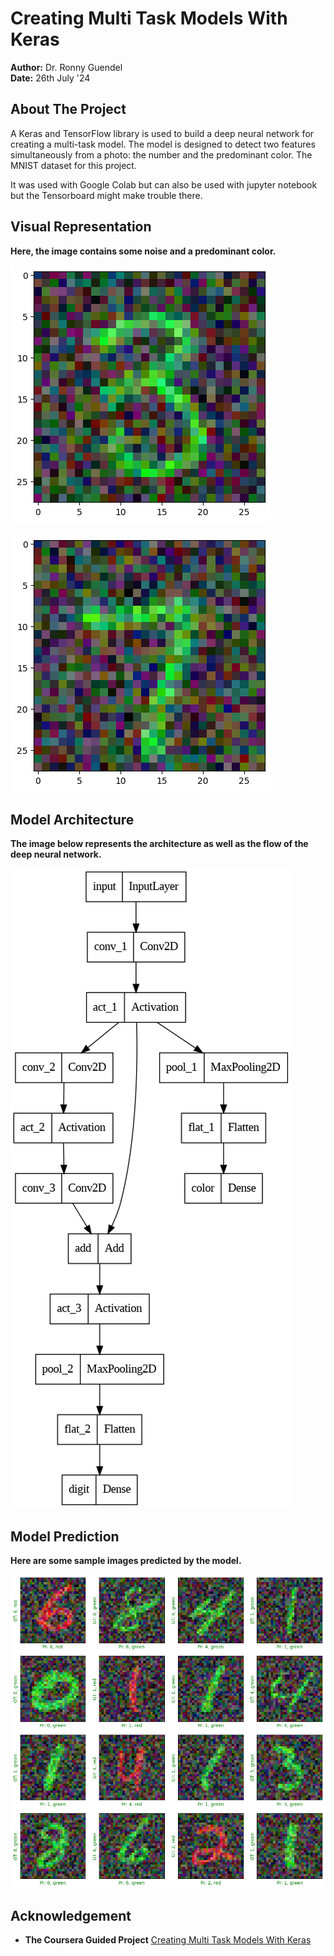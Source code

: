 # **Creating Multi Task Models With Keras**

**Author:** Dr. Ronny Guendel  
**Date:** 26th July '24

## **About The Project**

A Keras and TensorFlow library is used to build a deep neural network for creating a multi-task model. The model is designed to detect two features simultaneously from a photo: the number and the predominant color. The MNIST dataset for this project.

It was used with Google Colab but can also be used with jupyter notebook but the Tensorboard might make trouble there.

## **Visual Representation**

**Here, the image contains some noise and a predominant color.**

![Number 3](./fig/num_3.png)
<br>

![Number 7](./fig/num_7.png)

## **Model Architecture**

**The image below represents the architecture as well as the flow of the deep neural network.**


![Model](./fig/model.png)

## **Model Prediction**

**Here are some sample images predicted by the model.**

![prediction](./fig/prediction_numbers.png)

## **Acknowledgement**

- **The Coursera Guided Project** [Creating Multi Task Models With Keras](https://www.coursera.org/projects/multi-task-models-keras)

